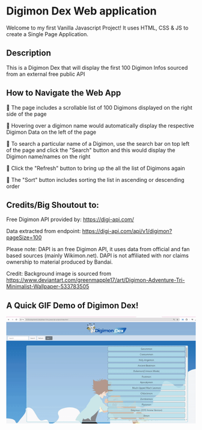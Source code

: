 # Digimon Dex Web application
Welcome to my first Vanilla Javascript Project!
It uses HTML, CSS & JS to create a Single Page Application.

## Description
This is a Digimon Dex that will display the first 100 Digimon Infos sourced from an external free public API 

## How to Navigate the Web App
👾 The page includes a scrollable list of 100 Digimons displayed on the right side of the page <br>

👾 Hovering over a digimon name would automatically display the respective Digimon Data on the left of the page <br>

👾 To search a particular name of a Digimon, use the search bar on top left of the page and click the "Search" button and this would display the Digimon name/names on the right <br>

👾 Click the "Refresh" button to bring up the all the list of Digimons again <br>

👾 The "Sort" button includes sorting the list in ascending or descending order <br>

## Credits/Big Shoutout to:
Free Digimon API provided by: https://digi-api.com/ 

Data extracted from endpoint: https://digi-api.com/api/v1/digimon?pageSize=100 

Please note: DAPI is an free Digimon API, it uses data from official and fan based sources (mainly Wikimon.net). DAPI is not affiliated with nor claims ownership to material produced by Bandai.

Credit: Background image is sourced from https://www.deviantart.com/greenmapple17/art/Digimon-Adventure-Tri-Minimalist-Wallpaper-533783505 

## A Quick GIF Demo of Digimon Dex!
![digimondexdemo](./images/digimon-dex-demo.gif)